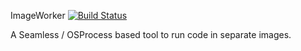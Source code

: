 ImageWorker [![Build Status](https://travis-ci.com/pharo-contributions/ImageWorker.svg?branch=master)](https://travis-ci.com/pharo-contributions/ImageWorker)

A Seamless / OSProcess based tool to run code in separate images.
